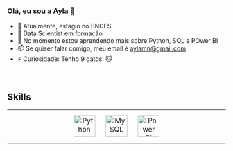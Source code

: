 ### Olá, eu sou a Ayla 👋

- 🔭 Atualmente, estagio no BNDES
- 🚀 Data Scientist em formação
- 🌱 No momento estou aprendendo mais sobre Python, SQL e POwer BI
- 📫 Se quiser falar comigo, meu email é aylamn@gmail.com
- ⚡ Curiosidade: Tenho 9 gatos!  🐱

<br/>  

## Skills
<table><tr><td valign="top" width="33%">

<div align="center">  
<img style="margin: 10px" src="https://profilinator.rishav.dev/skills-assets/python-original.svg" alt="Python" height="50" />  
<img style="margin: 10px" src="https://profilinator.rishav.dev/skills-assets/mysql-original-wordmark.svg" alt="MySQL" height="50" />  
<img style="margin: 10px" src="https://profilinator.rishav.dev/skills-assets/powerbi.png" alt="Power Bi" height="50" />  
</div>
